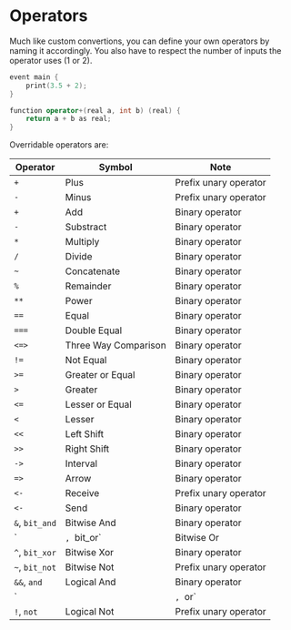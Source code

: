 # Operators

Much like custom convertions, you can define your own operators by naming it accordingly.
You also have to respect the number of inputs the operator uses (1 or 2).

```cpp
event main {
    print(3.5 + 2);
}

function operator+(real a, int b) (real) {
    return a + b as real;
}
```

Overridable operators are:

| Operator | Symbol | Note |
| --- | --- | --- |
| `+` | Plus | Prefix unary operator |
| `-` | Minus | Prefix unary operator |
| `+` | Add | Binary operator |
| `-` | Substract | Binary operator |
| `*` | Multiply | Binary operator |
| `/` | Divide | Binary operator |
| `~` | Concatenate | Binary operator |
| `%` | Remainder | Binary operator |
| `**` | Power | Binary operator |
| `==` | Equal | Binary operator |
| `===` | Double Equal | Binary operator |
| `<=>` | Three Way Comparison | Binary operator |
| `!=` | Not Equal | Binary operator |
| `>=` | Greater or Equal | Binary operator |
| `>` | Greater | Binary operator |
| `<=` | Lesser or Equal | Binary operator |
| `<` | Lesser | Binary operator |
| `<<` | Left Shift | Binary operator |
| `>>` | Right Shift | Binary operator |
| `->` | Interval | Binary operator |
| `=>` | Arrow | Binary operator |
| `<-` | Receive | Prefix unary operator |
| `<-` | Send | Binary operator |
| `&`, `bit_and` | Bitwise And | Binary operator |
| `|`, `bit_or` | Bitwise Or | Binary operator |
| `^`, `bit_xor` | Bitwise Xor | Binary operator |
| `~`, `bit_not` | Bitwise Not | Prefix unary operator |
| `&&`, `and` | Logical And | Binary operator |
| `||`, `or` | Logical Or | Binary operator |
| `!`, `not` | Logical Not | Prefix unary operator |